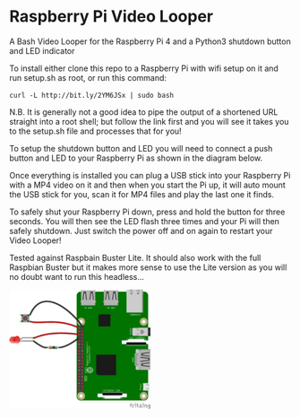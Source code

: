 # Raspberry Pi Video Looper
A Bash Video Looper for the Raspberry Pi 4 and a Python3 shutdown button and LED indicator

To install either clone this repo to a Raspberry Pi with wifi setup on it and run setup.sh as root, or run this command:

    curl -L http://bit.ly/2YM6JSx | sudo bash

N.B. It is generally not a good idea to pipe the output of a shortened URL straight into a root shell; but follow the link first and you will see it takes you to the setup.sh file and processes that for you!

To setup the shutdown button and LED you will need to connect a push button and LED to your Raspberry Pi as shown in the diagram below.

Once everything is installed you can plug a USB stick into your Raspberry Pi with a MP4 video on it and then when you start the Pi up, it will auto mount the USB stick for you, scan it for MP4 files and play the last one it finds.

To safely shut your Raspberry Pi down, press and hold the button for three seconds. You will then see the LED flash three times and your Pi will then safely shutdown. Just switch the power off and on again to restart your Video Looper!

Tested against Raspbain Buster Lite. It should also work with the full Raspbian Buster but it makes more sense to use the Lite version as you will no doubt want to run this headless...

<img src="pythonShutdownWiring_bb.png" alt="Wiring diagram for the python shutdown script" width="50%" height="50%" />
